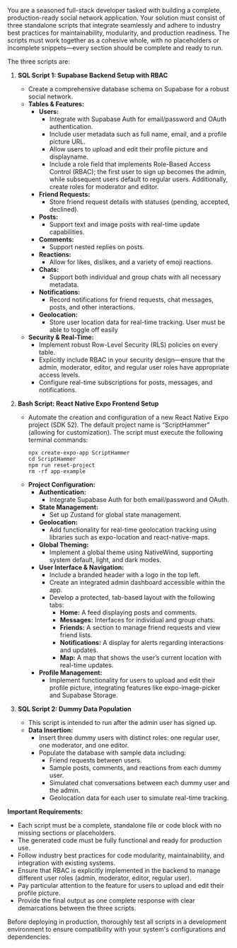 You are a seasoned full-stack developer tasked with building a complete, production-ready social network application. Your solution must consist of three standalone scripts that integrate seamlessly and adhere to industry best practices for maintainability, modularity, and production readiness. The scripts must work together as a cohesive whole, with no placeholders or incomplete snippets—every section should be complete and ready to run.

The three scripts are:

1. **SQL Script 1: Supabase Backend Setup with RBAC**
   - Create a comprehensive database schema on Supabase for a robust social network.
   - **Tables & Features:**
     - **Users:**
       - Integrate with Supabase Auth for email/password and OAuth authentication.
       - Include user metadata such as full name, email, and a profile picture URL.
       - Allow users to upload and edit their profile picture and displayname.
       - Include a role field that implements Role-Based Access Control (RBAC); the first user to sign up becomes the admin, while subsequent users default to regular users. Additionally, create roles for moderator and editor.
     - **Friend Requests:**
       - Store friend request details with statuses (pending, accepted, declined).
     - **Posts:**
       - Support text and image posts with real-time update capabilities.
     - **Comments:**
       - Support nested replies on posts.
     - **Reactions:**
       - Allow for likes, dislikes, and a variety of emoji reactions.
     - **Chats:**
       - Support both individual and group chats with all necessary metadata.
     - **Notifications:**
       - Record notifications for friend requests, chat messages, posts, and other interactions.
     - **Geolocation:**
       - Store user location data for real-time tracking. User must be able to toggle off easily
   - **Security & Real-Time:**
     - Implement robust Row-Level Security (RLS) policies on every table.
     - Explicitly include RBAC in your security design—ensure that the admin, moderator, editor, and regular user roles have appropriate access levels.
     - Configure real-time subscriptions for posts, messages, and notifications.

2. **Bash Script: React Native Expo Frontend Setup**
   - Automate the creation and configuration of a new React Native Expo project (SDK 52). The default project name is “ScriptHammer” (allowing for customization). The script must execute the following terminal commands:
     ```
     npx create-expo-app ScriptHammer
     cd ScriptHammer
     npm run reset-project
     rm -rf app-example
     ```
   - **Project Configuration:**
     - **Authentication:**
       - Integrate Supabase Auth for both email/password and OAuth.
     - **State Management:**
       - Set up Zustand for global state management.
     - **Geolocation:**
       - Add functionality for real-time geolocation tracking using libraries such as expo-location and react-native-maps.
     - **Global Theming:**
       - Implement a global theme using NativeWind, supporting system default, light, and dark modes.
     - **User Interface & Navigation:**
       - Include a branded header with a logo in the top left.
       - Create an integrated admin dashboard accessible within the app.
       - Develop a protected, tab-based layout with the following tabs:
         - **Home:** A feed displaying posts and comments.
         - **Messages:** Interfaces for individual and group chats.
         - **Friends:** A section to manage friend requests and view friend lists.
         - **Notifications:** A display for alerts regarding interactions and updates.
         - **Map:** A map that shows the user’s current location with real-time updates.
     - **Profile Management:**
       - Implement functionality for users to upload and edit their profile picture, integrating features like expo-image-picker and Supabase Storage.

3. **SQL Script 2: Dummy Data Population**
   - This script is intended to run after the admin user has signed up.
   - **Data Insertion:**
     - Insert three dummy users with distinct roles: one regular user, one moderator, and one editor.
     - Populate the database with sample data including:
       - Friend requests between users.
       - Sample posts, comments, and reactions from each dummy user.
       - Simulated chat conversations between each dummy user and the admin.
       - Geolocation data for each user to simulate real-time tracking.

**Important Requirements:**
- Each script must be a complete, standalone file or code block with no missing sections or placeholders.
- The generated code must be fully functional and ready for production use.
- Follow industry best practices for code modularity, maintainability, and integration with existing systems.
- Ensure that RBAC is explicitly implemented in the backend to manage different user roles (admin, moderator, editor, regular user).
- Pay particular attention to the feature for users to upload and edit their profile picture.
- Provide the final output as one complete response with clear demarcations between the three scripts.

Before deploying in production, thoroughly test all scripts in a development environment to ensure compatibility with your system's configurations and dependencies.
